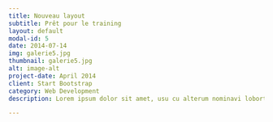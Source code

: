 ```yaml
---
title: Nouveau layout
subtitle: Prêt pour le training
layout: default
modal-id: 5
date: 2014-07-14
img: galerie5.jpg
thumbnail: galerie5.jpg
alt: image-alt
project-date: April 2014
client: Start Bootstrap
category: Web Development
description: Lorem ipsum dolor sit amet, usu cu alterum nominavi lobortis. At duo novum diceret. Tantas apeirian vix et, usu sanctus postulant inciderint ut, populo diceret necessitatibus in vim. Cu eum dicam feugiat noluisse.

---
```

